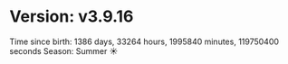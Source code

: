 # Version: v3.9.16
Time since birth: 1386 days, 33264 hours, 1995840 minutes, 119750400 seconds
Season: Summer ☀️
